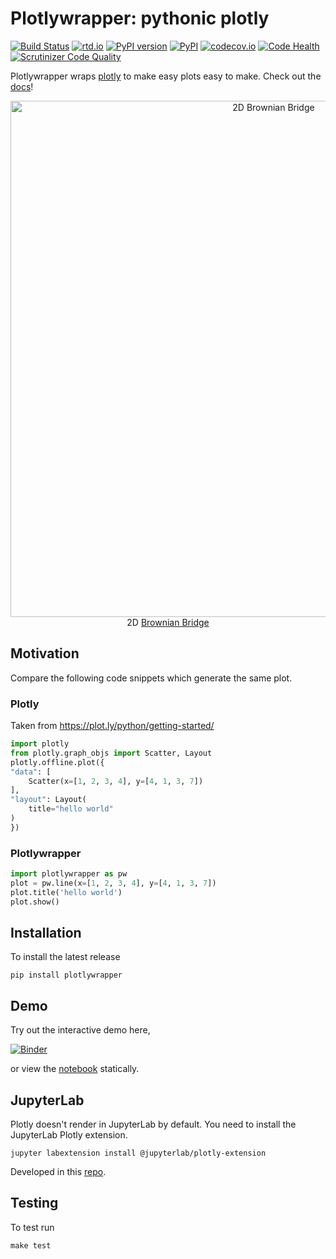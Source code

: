 # Plotlywrapper: pythonic plotly

[![Build Status](https://travis-ci.org/jwkvam/plotlywrapper.svg?branch=master)](https://travis-ci.org/jwkvam/plotlywrapper)
[![rtd.io](http://readthedocs.org/projects/plotlywrapper/badge/?version=latest)](http://plotlywrapper.readthedocs.io/en/latest/)
[![PyPI version](https://badge.fury.io/py/plotlywrapper.svg)](https://badge.fury.io/py/plotlywrapper)
[![PyPI](https://img.shields.io/pypi/pyversions/plotlywrapper.svg)](https://pypi.python.org/pypi/plotlywrapper/)
[![codecov.io](https://codecov.io/github/jwkvam/plotlywrapper/coverage.svg?branch=master)](https://codecov.io/github/jwkvam/plotlywrapper?branch=master)
[![Code Health](https://landscape.io/github/jwkvam/plotlywrapper/master/landscape.svg?style=flat)](https://landscape.io/github/jwkvam/plotlywrapper/master)
[![Scrutinizer Code Quality](https://scrutinizer-ci.com/g/jwkvam/plotlywrapper/badges/quality-score.png?b=master)](https://scrutinizer-ci.com/g/jwkvam/plotlywrapper/?branch=master)

Plotlywrapper wraps [plotly](https://plot.ly/python/) to make easy plots easy to make.
Check out the [docs](http://plotlywrapper.readthedocs.io/en/latest/)!

<p align="center">
<img width="826" alt="2D Brownian Bridge" src="https://cloud.githubusercontent.com/assets/86304/17239866/2c4c30b2-551c-11e6-9bb8-7ed467ebdacb.png">
<br>
2D <a href='https://en.wikipedia.org/wiki/Brownian_bridge'>Brownian Bridge</a>
</p>

## Motivation

Compare the following code snippets which generate the same plot.

### Plotly

Taken from https://plot.ly/python/getting-started/

``` python
import plotly
from plotly.graph_objs import Scatter, Layout
plotly.offline.plot({
"data": [
    Scatter(x=[1, 2, 3, 4], y=[4, 1, 3, 7])
],
"layout": Layout(
    title="hello world"
)
})
```

### Plotlywrapper
``` python
import plotlywrapper as pw
plot = pw.line(x=[1, 2, 3, 4], y=[4, 1, 3, 7])
plot.title('hello world')
plot.show()
```

## Installation

To install the latest release

```
pip install plotlywrapper
```

## Demo

Try out the interactive demo here,

[![Binder](http://mybinder.org/badge.svg)](http://mybinder.org/repo/jwkvam/plotlywrapper)

or view the [notebook](http://nbviewer.jupyter.org/github/jwkvam/plotlywrapper/blob/master/index.ipynb) statically.

## JupyterLab

Plotly doesn't render in JupyterLab by default.
You need to install the JupyterLab Plotly extension.

```
jupyter labextension install @jupyterlab/plotly-extension
```

Developed in this [repo](https://github.com/jupyterlab/jupyter-renderers).

## Testing

To test run

```
make test
```
